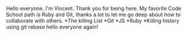 Hello everyone. I'm Vincent.
Thank you for being here.
My favorite Code School path is Ruby and Git, thanks a lot to let me go deep about how to collaborate with others.
*The killing List
*Git
*JS
*Ruby
*Killing history using git rebase
hello everyone again!
